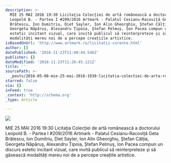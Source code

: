 ```yaml
---
description: >-
  MIE 25 MAI 2016 19:30 Licitaţia Colecției de artă românească a doctorului
  Leopold B. - Partea I #209/2016 Artmark - Palatul Cesianu-Racoviță Geta
  Brătescu, Ion Dumitriu, Diet Sayler, Ion Alin Gheorghiu, Ștefan Câlția,
  Georgeta Năpăruș, Alexandru Țipoia, Ștefan Pelmuș, Ion Pacea compun un discurs
  estetic incitant vizual, care invită publicul să reinterpreteze și să găsească
  modalități mereu noi de a percepe creațiile artistice.
isBasedOnUrl: 'http://www.artmark.ro/licitatii-curente.html'
author: []
datePublished: '2016-11-23T11:40:44.546Z'
publisher: {}
dateModified: '2016-11-23T11:26:45.121Z'
title: ''
sourcePath: >-
  _posts/2016-05-08-mie-25-mai-2016-1930-licitatia-colectiei-de-arta-romaneasca.md
starred: false
via: {}
inFeed: true
_context: 'http://schema.org'
_type: Article

---
```

![](http://s3-eu-west-1.amazonaws.com/artmark.ro/catalog/category/licitatii-in-curs-mai_2016_LB1_1.jpg)

MIE 25 MAI 2016 19:30 Licitaţia Colecției de artă românească a doctorului Leopold B. - Partea I \#209/2016 Artmark - Palatul Cesianu-Racoviță Geta Brătescu, Ion Dumitriu, Diet Sayler, Ion Alin Gheorghiu, Ștefan Câlția, Georgeta Năpăruș, Alexandru Țipoia, Ștefan Pelmuș, Ion Pacea compun un discurs estetic incitant vizual, care invită publicul să reinterpreteze și să găsească modalități mereu noi de a percepe creațiile artistice.